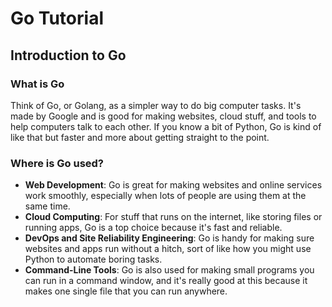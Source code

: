 # Go Tutorial
## Introduction to Go

### What is Go
Think of Go, or Golang, as a simpler way to do big computer tasks. It's made by Google and is good for making websites, cloud stuff, and tools to help computers talk to each other. If you know a bit of Python, Go is kind of like that but faster and more about getting straight to the point.

### Where is Go used?
- **Web Development**: Go is great for making websites and online services work smoothly, especially when lots of people are using them at the same time.
- **Cloud Computing**: For stuff that runs on the internet, like storing files or running apps, Go is a top choice because it's fast and reliable.
- **DevOps and Site Reliability Engineering**: Go is handy for making sure websites and apps run without a hitch, sort of like how you might use Python to automate boring tasks.
- **Command-Line Tools**: Go is also used for making small programs you can run in a command window, and it's really good at this because it makes one single file that you can run anywhere.

